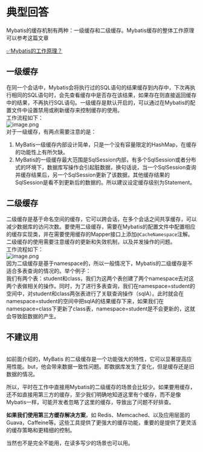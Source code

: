 # 典型回答
Mybatis的缓存机制有两种：一级缓存和二级缓存。Mybatis缓存的整体工作原理可以参考这篇文章

[✅Mybatis的工作原理？](https://www.yuque.com/hollis666/fo22bm/rf9y4p?view=doc_embed&inner=ChWfe)
## 一级缓存
在同一个会话中，Mybatis会将执行过的SQL语句的结果缓存到内存中，下次再执行相同的SQL语句时，会先查看缓存中是否存在该结果，如果存在则直接返回缓存中的结果，不再执行SQL语句。一级缓存是默认开启的，可以通过在Mybatis的配置文件中设置禁用或刷新缓存来控制缓存的使用。<br />工作流程如下：<br />![image.png](https://cdn.nlark.com/yuque/0/2023/png/719664/1684769065876-bd895685-02d1-493b-acdc-4e9386200dbf.png#averageHue=%23fafafa&clientId=uc3d1f3ce-82b1-4&from=paste&height=336&id=ub4669871&originHeight=672&originWidth=1562&originalType=binary&ratio=2&rotation=0&showTitle=false&size=86812&status=done&style=none&taskId=u00f24398-a123-4add-83c0-ba349864f43&title=&width=781)<br />对于一级缓存，有两点需要注意的是：

1. MyBatis一级缓存内部设计简单，只是一个没有容量限定的HashMap，在缓存的功能性上有所欠缺。
2. MyBatis的一级缓存最大范围是SqlSession内部，有多个SqlSession或者分布式的环境下，数据库写操作会引起脏数据，换句话说，当一个SqlSession查询并缓存结果后，另一个SqlSession更新了该数据，其他缓存结果的SqlSession是看不到更新后的数据的。所以建议设定缓存级别为Statement。
## 二级缓存
二级缓存是基于命名空间的缓存，它可以跨会话，在多个会话之间共享缓存，可以减少数据库的访问次数。要使用二级缓存，需要在Mybatis的配置文件中配置相应的缓存实现类，并在需要使用缓存的Mapper接口上添加`@CacheNamespace`注解。二级缓存的使用需要注意缓存的更新和失效机制，以及并发操作的问题。<br />工作流程如下：<br />![image.png](https://cdn.nlark.com/yuque/0/2023/png/719664/1684769046065-3aaaa9c9-0d33-4093-9ec5-1094968c4b2c.png#averageHue=%23bebebe&clientId=uc3d1f3ce-82b1-4&from=paste&height=380&id=ue99b5933&originHeight=501&originWidth=966&originalType=binary&ratio=2&rotation=0&showTitle=false&size=40506&status=done&style=none&taskId=ud2ad2fec-6a2f-4c1c-8a15-b1956b312e0&title=&width=733)<br />因为二级缓存是基于namespace的，所以一般情况下，Mybatis的二级缓存是不适合多表查询的情况的。举个例子：<br />我们有两个表：student和class，我们为这两个表创建了两个namespace去对这两个表做相关的操作。同时，为了进行多表查询，我们在namespace=student的空间中，对student和class两张表进行了关联查询操作（sqlA）。此时就会在namespace=student的空间中把sqlA的结果缓存下来，如果我们在namespace=class下更新了class表，namespace=student是不会更新的，这就会导致脏数据的产生。


## 不建议用

<br />如前面介绍的，MyBatis 的二级缓存是一个功能强大的特性，它可以显著提高应用性能。but，他会带来数据一致性问题。即数据库发生了变化，但是缓存还是旧数据的情况。

所以，平时在工作中直接用Mybatis的二级缓存的场景会比较少。如果要用缓存，还不如直接用第三方的缓存，至少我们明确地知道这里有个缓存，而不是像Mybatis一样，可能开发者忽略了这里的缓存，导致出了问题不好排查。

**如果我们使用第三方缓存解决方案**，如 Redis、Memcached、以及应用层面的Guava，Caffeine等。这些工具提供了更强大的缓存功能，重要的是提供了更灵活的缓存策略和更精细的控制。

当然也不是完全不能用，在读多写少的场景也可以用。

